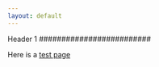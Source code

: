 ```yaml
---
layout: default
---
```


Header 1
#########################

Here is a [test page](https://azhb.github.io/test/)
